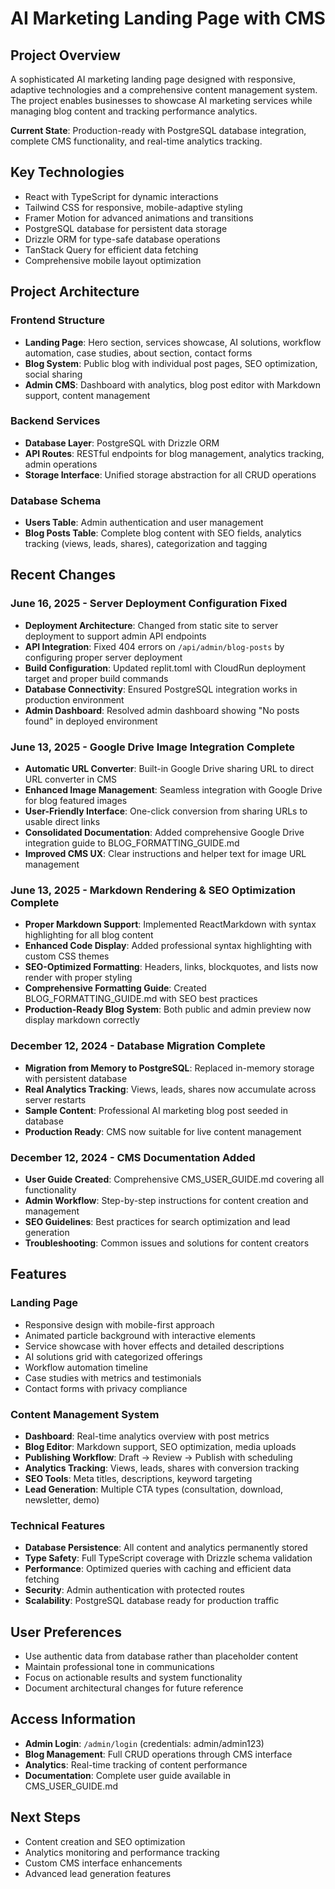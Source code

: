 # AI Marketing Landing Page with CMS

## Project Overview
A sophisticated AI marketing landing page designed with responsive, adaptive technologies and a comprehensive content management system. The project enables businesses to showcase AI marketing services while managing blog content and tracking performance analytics.

**Current State**: Production-ready with PostgreSQL database integration, complete CMS functionality, and real-time analytics tracking.

## Key Technologies
- React with TypeScript for dynamic interactions
- Tailwind CSS for responsive, mobile-adaptive styling
- Framer Motion for advanced animations and transitions
- PostgreSQL database for persistent data storage
- Drizzle ORM for type-safe database operations
- TanStack Query for efficient data fetching
- Comprehensive mobile layout optimization

## Project Architecture

### Frontend Structure
- **Landing Page**: Hero section, services showcase, AI solutions, workflow automation, case studies, about section, contact forms
- **Blog System**: Public blog with individual post pages, SEO optimization, social sharing
- **Admin CMS**: Dashboard with analytics, blog post editor with Markdown support, content management

### Backend Services
- **Database Layer**: PostgreSQL with Drizzle ORM
- **API Routes**: RESTful endpoints for blog management, analytics tracking, admin operations
- **Storage Interface**: Unified storage abstraction for all CRUD operations

### Database Schema
- **Users Table**: Admin authentication and user management
- **Blog Posts Table**: Complete blog content with SEO fields, analytics tracking (views, leads, shares), categorization and tagging

## Recent Changes

### June 16, 2025 - Server Deployment Configuration Fixed
- **Deployment Architecture**: Changed from static site to server deployment to support admin API endpoints
- **API Integration**: Fixed 404 errors on `/api/admin/blog-posts` by configuring proper server deployment
- **Build Configuration**: Updated replit.toml with CloudRun deployment target and proper build commands
- **Database Connectivity**: Ensured PostgreSQL integration works in production environment
- **Admin Dashboard**: Resolved admin dashboard showing "No posts found" in deployed environment

### June 13, 2025 - Google Drive Image Integration Complete
- **Automatic URL Converter**: Built-in Google Drive sharing URL to direct URL converter in CMS
- **Enhanced Image Management**: Seamless integration with Google Drive for blog featured images
- **User-Friendly Interface**: One-click conversion from sharing URLs to usable direct links
- **Consolidated Documentation**: Added comprehensive Google Drive integration guide to BLOG_FORMATTING_GUIDE.md
- **Improved CMS UX**: Clear instructions and helper text for image URL management

### June 13, 2025 - Markdown Rendering & SEO Optimization Complete
- **Proper Markdown Support**: Implemented ReactMarkdown with syntax highlighting for all blog content
- **Enhanced Code Display**: Added professional syntax highlighting with custom CSS themes
- **SEO-Optimized Formatting**: Headers, links, blockquotes, and lists now render with proper styling
- **Comprehensive Formatting Guide**: Created BLOG_FORMATTING_GUIDE.md with SEO best practices
- **Production-Ready Blog System**: Both public and admin preview now display markdown correctly

### December 12, 2024 - Database Migration Complete
- **Migration from Memory to PostgreSQL**: Replaced in-memory storage with persistent database
- **Real Analytics Tracking**: Views, leads, shares now accumulate across server restarts
- **Sample Content**: Professional AI marketing blog post seeded in database
- **Production Ready**: CMS now suitable for live content management

### December 12, 2024 - CMS Documentation Added
- **User Guide Created**: Comprehensive CMS_USER_GUIDE.md covering all functionality
- **Admin Workflow**: Step-by-step instructions for content creation and management
- **SEO Guidelines**: Best practices for search optimization and lead generation
- **Troubleshooting**: Common issues and solutions for content creators

## Features

### Landing Page
- Responsive design with mobile-first approach
- Animated particle background with interactive elements
- Service showcase with hover effects and detailed descriptions
- AI solutions grid with categorized offerings
- Workflow automation timeline
- Case studies with metrics and testimonials
- Contact forms with privacy compliance

### Content Management System
- **Dashboard**: Real-time analytics overview with post metrics
- **Blog Editor**: Markdown support, SEO optimization, media uploads
- **Publishing Workflow**: Draft → Review → Publish with scheduling
- **Analytics Tracking**: Views, leads, shares with conversion tracking
- **SEO Tools**: Meta titles, descriptions, keyword targeting
- **Lead Generation**: Multiple CTA types (consultation, download, newsletter, demo)

### Technical Features
- **Database Persistence**: All content and analytics permanently stored
- **Type Safety**: Full TypeScript coverage with Drizzle schema validation
- **Performance**: Optimized queries with caching and efficient data fetching
- **Security**: Admin authentication with protected routes
- **Scalability**: PostgreSQL database ready for production traffic

## User Preferences
- Use authentic data from database rather than placeholder content
- Maintain professional tone in communications
- Focus on actionable results and system functionality
- Document architectural changes for future reference

## Access Information
- **Admin Login**: `/admin/login` (credentials: admin/admin123)
- **Blog Management**: Full CRUD operations through CMS interface
- **Analytics**: Real-time tracking of content performance
- **Documentation**: Complete user guide available in CMS_USER_GUIDE.md

## Next Steps
- Content creation and SEO optimization
- Analytics monitoring and performance tracking
- Custom CMS interface enhancements
- Advanced lead generation features